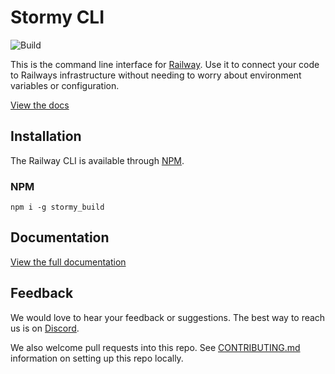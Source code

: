 # Stormy CLI

![Build](https://github.com/railwayapp/cli/workflows/Build/badge.svg)

This is the command line interface for [Railway](https://stormyapp.com). Use it to connect your code to Railways infrastructure without needing to worry about environment variables or configuration.

[View the docs](https://stormyapp.com/docs/cli)

## Installation

The Railway CLI is available through [NPM](https://www.npmjs.com/package/stormy_build).

### NPM

```shell
npm i -g stormy_build
```

## Documentation

[View the full documentation](https://stormyapp.com/docs/cli)

## Feedback

We would love to hear your feedback or suggestions. The best way to reach us is on [Discord]().

We also welcome pull requests into this repo. See [CONTRIBUTING.md]() information on setting up this repo locally.
